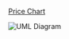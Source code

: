 [Price Chart](https://poocoin.app/tokens/0x9c9ac8b098a7d47ed1834599ce2dc29cb94103e9)

![UML Diagram](https://storage.googleapis.com/sol2uml-storage/bsc-0x24c8dbf49b822f4cf77738275e4749aac541729e.svg)
